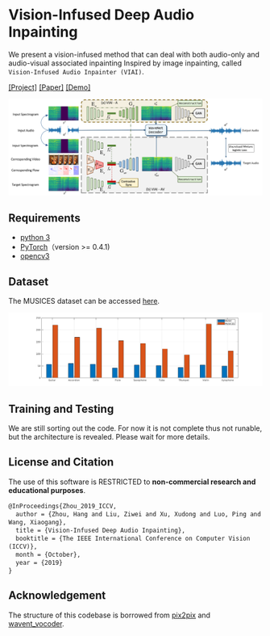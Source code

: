 # Vision-Infused Deep Audio Inpainting

We present a vision-infused method that can deal with both audio-only and audio-visual associated inpainting Inspired by image inpainting, called `Vision-Infused Audio Inpainter (VIAI)`.

[[Project]](https://hangz-nju-cuhk.github.io/projects/AudioInpainting) [[Paper]](https://hangz-nju-cuhk.github.io/projects/audio-inpainting/Vision-Infused-Deep-Audio-Inpainting.pdf) [[Demo]](https://www.youtube.com/watch?v=2C8s_YuRRxk)

<img src='./misc/pipeline2.png' width=880>

## Requirements
* [python 3](https://www.python.org/download/releases/3.6/)
* [PyTorch](https://pytorch.org/)（version >= 0.4.1)
* [opencv3](https://opencv.org/releases.html)

## Dataset

The MUSICES dataset can be accessed [here](https://hangz-nju-cuhk.github.io/projects/audio-inpainting/MUSICES.json).

<img src='./misc/datastatistic.png' width=880>

## Training and Testing

We are still sorting out the code. For now it is not complete thus not runable, but the architecture is revealed.
Please wait for more details.


## License and Citation
The use of this software is RESTRICTED to **non-commercial research and educational purposes**.

```
@InProceedings{Zhou_2019_ICCV,
  author = {Zhou, Hang and Liu, Ziwei and Xu, Xudong and Luo, Ping and Wang, Xiaogang},
  title = {Vision-Infused Deep Audio Inpainting},
  booktitle = {The IEEE International Conference on Computer Vision (ICCV)},
  month = {October},
  year = {2019}
} 
```

## Acknowledgement
The structure of this codebase is borrowed from [pix2pix](https://github.com/junyanz/pytorch-CycleGAN-and-pix2pix) and [wavent_vocoder](https://github.com/r9y9/wavenet_vocoder).
